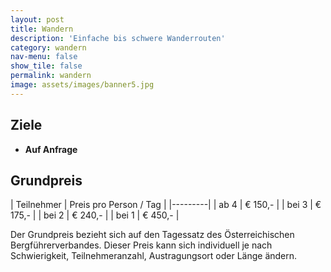 ```yaml
---
layout: post
title: Wandern
description: 'Einfache bis schwere Wanderrouten'
category: wandern
nav-menu: false
show_tile: false
permalink: wandern
image: assets/images/banner5.jpg
---
```


## Ziele
- **Auf Anfrage**

## Grundpreis

| Teilnehmer | Preis pro Person / Tag |
|---------|
| ab 4 | € 150,- |
| bei 3 | € 175,- |
| bei 2 | € 240,- |
| bei 1 | € 450,- |

Der Grundpreis bezieht sich auf den Tagessatz des Österreichischen Bergführerverbandes.
Dieser Preis kann sich individuell je nach Schwierigkeit, Teilnehmeranzahl, Austragungsort oder Länge ändern.